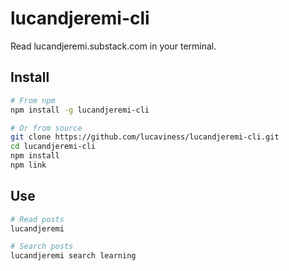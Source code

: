 # lucandjeremi-cli

Read lucandjeremi.substack.com in your terminal.

## Install

```bash
# From npm
npm install -g lucandjeremi-cli

# Or from source
git clone https://github.com/lucaviness/lucandjeremi-cli.git
cd lucandjeremi-cli
npm install
npm link
```

## Use

```bash
# Read posts
lucandjeremi

# Search posts
lucandjeremi search learning
```
